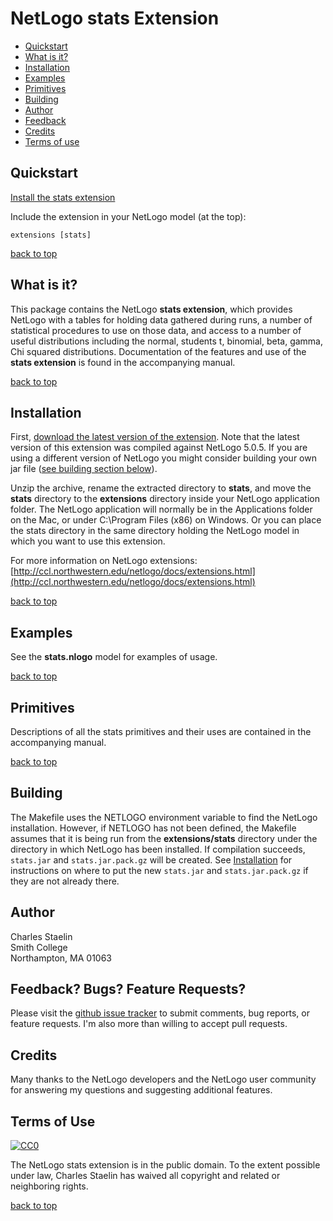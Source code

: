 # NetLogo stats Extension

* [Quickstart](#quickstart)
* [What is it?](#what-is-it)
* [Installation](#installation)
* [Examples](#examples)
* [Primitives](#primitives)
* [Building](#building)
* [Author](#author)
* [Feedback](#feedback-bugs-feature-requests)
* [Credits](#credits)
* [Terms of use](#terms-of-use)

## Quickstart

[Install the stats extension](#installation)

Include the extension in your NetLogo model (at the top):

    extensions [stats]

[back to top](#netlogo-stats-extension)

## What is it?

This package contains the NetLogo **stats extension**, which provides NetLogo with a tables for holding data gathered during runs, a number of statistical procedures to use on those data, and access to a number of useful distributions including the normal, students t, binomial, beta, gamma, Chi squared distributions. Documentation of the features and use of the **stats extension** is found in the accompanying manual.

[back to top](#netlogo-stats-extension)

## Installation

First, [download the latest version of the extension](https://github.com/cstaelin/Stats-Extension/releases). Note that the latest version of this extension was compiled against NetLogo 5.0.5. If you are using a different version of NetLogo you might consider building your own jar file ([see building section below](#building)).

Unzip the archive, rename the extracted directory to **stats**, and move the **stats** directory to the **extensions** directory inside your NetLogo application folder. The NetLogo application will normally be in the Applications folder on the Mac, or under C:\Program Files (x86) on Windows.  Or you can place the stats directory in the same directory holding the NetLogo model in which you want to use this extension.

For more information on NetLogo extensions:
[http://ccl.northwestern.edu/netlogo/docs/extensions.html](http://ccl.northwestern.edu/netlogo/docs/extensions.html)

[back to top](#netlogo-stats-extension)

## Examples

See the **stats.nlogo** model for examples of usage.


[back to top](#netlogo-stats-extension)

## Primitives

Descriptions of all the stats primitives and their uses are contained in the accompanying manual.

[back to top](#netlogo-stats-extension)

## Building

The Makefile uses the NETLOGO environment variable to find the NetLogo installation. However, if NETLOGO has not been defined, the Makefile assumes that it is being run from the **extensions/stats** directory under the directory in which NetLogo has been installed. If compilation succeeds, `stats.jar` and `stats.jar.pack.gz` will be created.  See [Installation](#installation) for instructions on where to put the new `stats.jar` and `stats.jar.pack.gz` if they are not already there.

## Author

Charles Staelin<br>
Smith College<br>
Northampton, MA 01063

## Feedback? Bugs? Feature Requests?

Please visit the [github issue tracker](https://github.com/cstaelin/Stats-Extension/issues?state=open) to submit comments, bug reports, or feature requests.  I'm also more than willing to accept pull requests.

## Credits

Many thanks to the NetLogo developers and the NetLogo user community for answering my questions and suggesting  additional features.

## Terms of Use

[![CC0](http://i.creativecommons.org/p/zero/1.0/88x31.png)](http://creativecommons.org/publicdomain/zero/1.0/)

The NetLogo stats extension is in the public domain.  To the extent possible under law, Charles Staelin has waived all copyright and related or neighboring rights.

[back to top](#netlogo-stats-extension)
